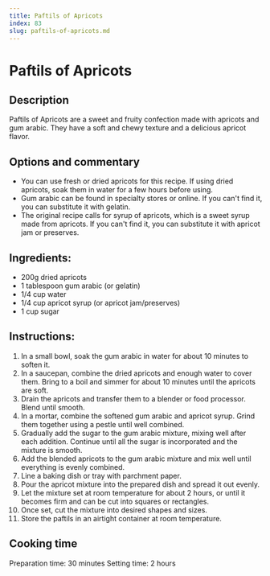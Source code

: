 ```yaml
---
title: Paftils of Apricots
index: 83
slug: paftils-of-apricots.md
---
```


# Paftils of Apricots

## Description
Paftils of Apricots are a sweet and fruity confection made with apricots and gum arabic. They have a soft and chewy texture and a delicious apricot flavor.

## Options and commentary
- You can use fresh or dried apricots for this recipe. If using dried apricots, soak them in water for a few hours before using.
- Gum arabic can be found in specialty stores or online. If you can't find it, you can substitute it with gelatin.
- The original recipe calls for syrup of apricots, which is a sweet syrup made from apricots. If you can't find it, you can substitute it with apricot jam or preserves.

## Ingredients:
- 200g dried apricots
- 1 tablespoon gum arabic (or gelatin)
- 1/4 cup water
- 1/4 cup apricot syrup (or apricot jam/preserves)
- 1 cup sugar

## Instructions:
1. In a small bowl, soak the gum arabic in water for about 10 minutes to soften it.
2. In a saucepan, combine the dried apricots and enough water to cover them. Bring to a boil and simmer for about 10 minutes until the apricots are soft.
3. Drain the apricots and transfer them to a blender or food processor. Blend until smooth.
4. In a mortar, combine the softened gum arabic and apricot syrup. Grind them together using a pestle until well combined.
5. Gradually add the sugar to the gum arabic mixture, mixing well after each addition. Continue until all the sugar is incorporated and the mixture is smooth.
6. Add the blended apricots to the gum arabic mixture and mix well until everything is evenly combined.
7. Line a baking dish or tray with parchment paper.
8. Pour the apricot mixture into the prepared dish and spread it out evenly.
9. Let the mixture set at room temperature for about 2 hours, or until it becomes firm and can be cut into squares or rectangles.
10. Once set, cut the mixture into desired shapes and sizes.
11. Store the paftils in an airtight container at room temperature.

## Cooking time
Preparation time: 30 minutes
Setting time: 2 hours